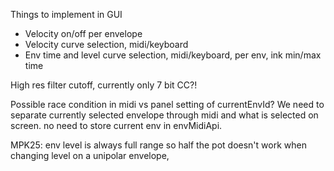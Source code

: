 Things to implement in GUI
- Velocity on/off per envelope
- Velocity curve selection, midi/keyboard
- Env time and level curve selection, midi/keyboard, per env, ink min/max time

High res filter cutoff, currently only 7 bit CC?!

Possible race condition in midi vs panel setting of currentEnvId? We need to separate
currently selected envelope through midi and what is selected on screen. no need to
store current env in envMidiApi.

MPK25: env level is always full range so half the pot doesn't work when changing 
level on a unipolar envelope, 